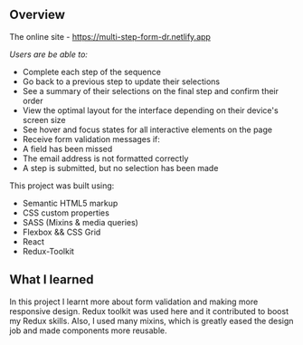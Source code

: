 ## Overview
The online site - https://multi-step-form-dr.netlify.app

*Users are be able to:*

  - Complete each step of the sequence
  - Go back to a previous step to update their selections
  - See a summary of their selections on the final step and confirm their order
  - View the optimal layout for the interface depending on their device's screen size
  - See hover and focus states for all interactive elements on the page
  - Receive form validation messages if:
  - A field has been missed
  - The email address is not formatted correctly
  - A step is submitted, but no selection has been made
  
 This project was built using:
 - Semantic HTML5 markup
 - CSS custom properties
 - SASS (Mixins & media queries)
 - Flexbox && CSS Grid
 - React
 - Redux-Toolkit
 
 ## What I learned
 In this project I learnt more about form validation and making more responsive design. Redux toolkit was used here and it contributed to boost my Redux skills. Also, I used many mixins, which is greatly eased the design job and made components more reusable.
